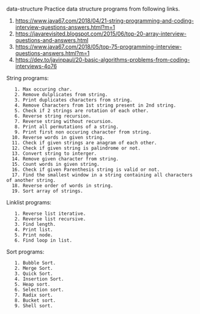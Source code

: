 data-structure
Practice data structure programs from following links.
1. https://www.java67.com/2018/04/21-string-programming-and-coding-interview-questions-answers.html?m=1
2. https://javarevisited.blogspot.com/2015/06/top-20-array-interview-questions-and-answers.html
3. https://www.java67.com/2018/05/top-75-programming-interview-questions-answers.html?m=1
4. https://dev.to/javinpaul/20-basic-algorithms-problems-from-coding-interviews-4o76

String programs:

       1. Max occuring char.
       2. Remove dulplicates from string.
       3. Print duplicates characters from string.
       4. Remove Characters from 1st string present in 2nd string.
       5. Check if 2 strings are rotation of each other.
       6. Reverse string recursion.
       7. Reverse string without recursion.
       8. Print all permutations of a string.
       9. Print first non occuring character from string.
      10. Reverse words in given string.
      11. Check if given strings are anagram of each other.
      12. Check if given string is palindrome or not.
      13. Convert string to interger.
      14. Remove given character from string.
      15. Count words in given string.
      16. Check if given Parenthesis string is valid or not.
      17. Find the smallest window in a string containing all characters of another string.
      18. Reverse order of words in string.
      19. Sort array of strings.


Linklist programs:

       1. Reverse list iterative.
       2. Reverse list recursive.
       3. Find length.
       4. Print list.
       5. Print node.
       6. Find loop in list.

Sort programs:

       1. Bubble Sort.
       2. Merge Sort.
       3. Quick Sort.
       4. Insertion Sort.
       5. Heap sort.
       6. Selection sort.
       7. Radix sort.
       8. Bucket sort.
       9. Shell sort.